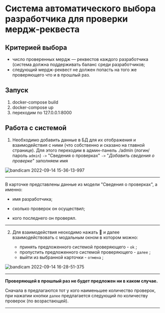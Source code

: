 # Система автоматического выбора разработчика для проверки мердж-реквеста

## Критерией выбора

- число проверенных мердж — реквестов каждого разработчика (система должна поддерживать баланс среди разработчиков;
- cледующий мердж-реквест не должен попасть на того же проверяющего что и в прошлый раз.

## Запуск

1) docker-compose build
2) docker-compose up
3) переходим по 127.0.0.1:8000

## Работа с системой

1) Необходимо добавить данные в БД для их отображения и взаимодействия с ними (что собственно и сказано на главной странице). Для этого переходим в админ-панель ./admin (логин/пароль `admin`) `->` "Сведения о проверках" `->` "*Добавить сведения о проверке*" заполняем имя

![bandicam 2022-09-14 15-36-13-997](https://user-images.githubusercontent.com/62341385/190121076-dde65d6d-82a0-4d0e-8d9b-a97369c55f6e.gif)

---

В карточке представлены данные из модели "Сведения о проверках", а именно:

- имя разработчика;

- сколько проверок он осуществил;

- кого последнего он проверял.

---

2) Для взаимодействия неоходимо нажать 🚀 и далее взаимодействовать с модальным окном в котором можно:

    - принять предложенного системой проверяющего - `ok` ;
    - пропустить предложенного системой проверяющего - `далее` ;
    - выйти из выбранной карточки - `отмена` ;

![bandicam 2022-09-14 16-28-51-375](https://user-images.githubusercontent.com/62341385/190121734-e4319641-1bcd-4b7d-90a5-fc4be2910190.gif)

---

**Проверяющей в прошлый раз не будет предложен ни в каком случае.**

Сначала в предлагаются тот у кого наименьшее количество проверок, при нажатии кнопки `далее` предлагается следующий по количеству проверок (по возрастающей).

---
